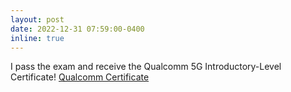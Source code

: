 ```yaml
---
layout: post
date: 2022-12-31 07:59:00-0400
inline: true
---
```


I pass the exam and receive the Qualcomm 5G Introductory-Level Certificate! [Qualcomm Certificate](https://drive.google.com/file/d/1oscp7Y6s4Ya_Lvo4xx66-wO9eXQAAMLa/view?usp=share_link)
